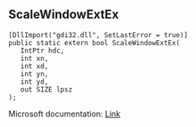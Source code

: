 ## ScaleWindowExtEx

```
[DllImport("gdi32.dll", SetLastError = true)]
public static extern bool ScaleWindowExtEx(
   IntPtr hdc,
   int xn,
   int xd,
   int yn,
   int yd,
   out SIZE lpsz
);
```

Microsoft documentation: [Link](https://docs.microsoft.com/en-us/windows/win32/api/wingdi/nf-wingdi-scalewindowextex)
